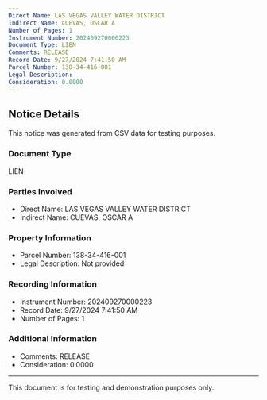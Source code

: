 ```yaml
---
Direct Name: LAS VEGAS VALLEY WATER DISTRICT
Indirect Name: CUEVAS, OSCAR A
Number of Pages: 1
Instrument Number: 202409270000223
Document Type: LIEN
Comments: RELEASE
Record Date: 9/27/2024 7:41:50 AM
Parcel Number: 138-34-416-001
Legal Description: 
Consideration: 0.0000
---
```


## Notice Details

This notice was generated from CSV data for testing purposes.

### Document Type
LIEN

### Parties Involved
- Direct Name: LAS VEGAS VALLEY WATER DISTRICT
- Indirect Name: CUEVAS, OSCAR A

### Property Information
- Parcel Number: 138-34-416-001
- Legal Description: Not provided

### Recording Information
- Instrument Number: 202409270000223
- Record Date: 9/27/2024 7:41:50 AM
- Number of Pages: 1

### Additional Information
- Comments: RELEASE
- Consideration: 0.0000

---

This document is for testing and demonstration purposes only.

